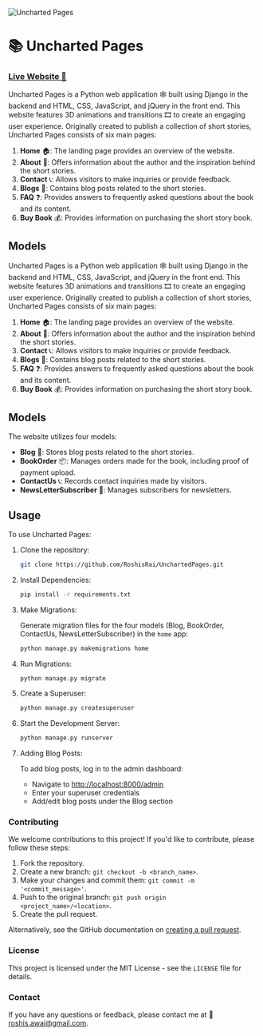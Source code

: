 ![Uncharted Pages](https://i.imgur.com/qsUXdmh.png)

# 📚 Uncharted Pages

### [Live Website 🔗](https://unchartedpages.pythonanywhere.com/)

Uncharted Pages is a Python web application 🕸️ built using Django in the backend and HTML, CSS, JavaScript, and jQuery in the front end. This website features 3D animations and transitions 🎞️ to create an engaging user experience. Originally created to publish a collection of short stories, Uncharted Pages consists of six main pages:

1. **Home** 🏠: The landing page provides an overview of the website.
2. **About** 📖: Offers information about the author and the inspiration behind the short stories.
3. **Contact** 📞: Allows visitors to make inquiries or provide feedback.
4. **Blogs** 📝: Contains blog posts related to the short stories.
5. **FAQ** ❓: Provides answers to frequently asked questions about the book and its content.
6. **Buy Book** 💰: Provides information on purchasing the short story book.

## Models

Uncharted Pages is a Python web application 🕸️ built using Django in the backend and HTML, CSS, JavaScript, and jQuery in the front end. This website features 3D animations and transitions 🎞️ to create an engaging user experience. Originally created to publish a collection of short stories, Uncharted Pages consists of six main pages:

1. **Home** 🏠: The landing page provides an overview of the website.
2. **About** 📖: Offers information about the author and the inspiration behind the short stories.
3. **Contact** 📞: Allows visitors to make inquiries or provide feedback.
4. **Blogs** 📝: Contains blog posts related to the short stories.
5. **FAQ** ❓: Provides answers to frequently asked questions about the book and its content.
6. **Buy Book** 💰: Provides information on purchasing the short story book.

## Models

The website utilizes four models:

- **Blog** 📝: Stores blog posts related to the short stories.
- **BookOrder** 📦: Manages orders made for the book, including proof of payment upload.
- **ContactUs** 📞: Records contact inquiries made by visitors.
- **NewsLetterSubscriber** 📧: Manages subscribers for newsletters.

## Usage

To use Uncharted Pages:

1. Clone the repository:

    ```bash
    git clone https://github.com/RoshisRai/UnchartedPages.git
    ```

2. Install Dependencies:
    ```bash
    pip install -r requirements.txt
    ```

3. Make Migrations:

    Generate migration files for the four models (Blog, BookOrder, ContactUs, NewsLetterSubscriber) in the `home` app:
    ```bash
    python manage.py makemigrations home
    ```

4. Run Migrations:

    ```bash
    python manage.py migrate
    ```

5. Create a Superuser:

    ```bash
    python manage.py createsuperuser
    ```

6. Start the Development Server:

    ```bash
    python manage.py runserver
    ```

7. Adding Blog Posts:

    To add blog posts, log in to the admin dashboard:
    - Navigate to [http://localhost:8000/admin](http://localhost:8000/admin)
    - Enter your superuser credentials
    - Add/edit blog posts under the Blog section

### Contributing

We welcome contributions to this project! If you'd like to contribute, please follow these steps:

1. Fork the repository.
2. Create a new branch: `git checkout -b <branch_name>`.
3. Make your changes and commit them: `git commit -m '<commit_message>'`.
4. Push to the original branch: `git push origin <project_name>/<location>`.
5. Create the pull request.

Alternatively, see the GitHub documentation on [creating a pull request](https://docs.github.com/en/pull-requests/collaborating-with-pull-requests/proposing-changes-to-your-work-with-pull-requests/creating-a-pull-request).

### License

This project is licensed under the MIT License - see the `LICENSE` file for details.

### Contact

If you have any questions or feedback, please contact me at 📧 roshis.awai@gmail.com.
